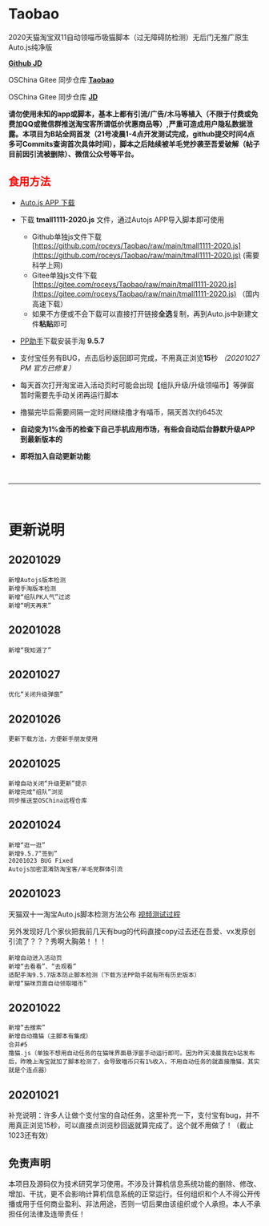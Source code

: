 # Taobao
2020天猫淘宝双11自动领喵币吸猫脚本（过无障碍防检测）无后门无推广原生Auto.js纯净版

[**Github JD**](https://github.com/roceys/JD)

OSChina Gitee 同步仓库 [**Taobao**](https://gitee.com/roceys/Taobao)

OSChina Gitee 同步仓库 [**JD**](https://gitee.com/roceys/JD)

**请勿使用未知的app或脚本，基本上都有引流/广告/木马等植入（不限于付费或免费加QQ或微信群推送淘宝客所谓低价优惠商品等）,严重可造成用户隐私数据泄露。本项目为B站全网首发（21号凌晨1-4点开发测试完成，github提交时间4点多可Commits查询首次具体时间），脚本之后陆续被羊毛党抄袭至吾爱破解（帖子目前因引流被删除）、微信公众号等平台。**

## <font color="red">食用方法</font>
- [Auto.js APP 下载](https://github.com/github-h/Auto.js/releases/tag/V4.1.1.Alpha2)

- 下载 **tmall1111-2020.js** 文件，通过Autojs APP导入脚本即可使用
    - Github单独js文件下载[https://github.com/roceys/Taobao/raw/main/tmall1111-2020.js](https://github.com/roceys/Taobao/raw/main/tmall1111-2020.js) (需要科学上网)
    - Gitee单独js文件下载[https://gitee.com/roceys/Taobao/raw/main/tmall1111-2020.js](https://gitee.com/roceys/Taobao/raw/main/tmall1111-2020.js) （国内高速下载） 
    - 如果不方便或不会下载可以直接打开链接**全选**复制，再到Auto.js中新建文件**粘贴**即可

- [PP助手](https://m.pp.cn/home.html)下载安装手淘 **9.5.7**

- 支付宝任务有BUG，点击后秒返回即可完成，不用真正浏览**15**秒 _（20201027 PM 官方已修复）_

- 每天首次打开淘宝进入活动页时可能会出现【组队升级/升级领喵币】等弹窗暂时需要先手动关闭再运行脚本

- 撸猫完毕后需要间隔一定时间继续撸才有喵币，隔天首次约645次

- **自动变为1%金币的检查下自己手机应用市场，有些会自动后台静默升级APP到最新版本的**

- **即将加入自动更新功能**

<br>

---

<br>

# 更新说明

## 20201029
    新增Autojs版本检测
    新增手淘版本检测
    新增“组队PK人气”过滤
    新增“明天再来”

## 20201028
    新增“我知道了”

## 20201027
    优化“关闭升级弹窗”

## 20201026
    更新下载方法，方便新手朋友使用

## 20201025
    新增自动关闭“升级更新”提示
    新增完成“组队”浏览
    同步推送至OSChina远程仓库

## 20201024
    新增“逛一逛”
    新增9.5.7“签到”
    20201023 BUG Fixed
    Autojs加密混淆防淘宝客/羊毛党群体引流

## 20201023
天猫双十一淘宝Auto.js脚本检测方法公布 [视频测试过程](https://www.bilibili.com/video/BV1nr4y1w7TP)

另外发现好几个家伙把我前几天有bug的代码直接copy过去还在吾爱、vx发原创引流了？？？秀啊大胸弟！！！

    新增自动进入活动页
    新增“去看看”、“去观看”
    适配手淘9.5.7版本防止脚本检测（下载方法PP助手就有所有历史版本）
    新增“猫咪页面自动领取喵币”

## 20201022
    新增“去搜索”
    新增自动撸猫（主脚本有集成）
    合并#5
	撸猫.js（单独不想用自动任务的在猫咪界面悬浮窗手动运行即可。因为昨天凌晨我在b站发布后，昨晚上淘宝就加了脚本检测了，会导致喵币只有1%收入，不用自动任务的就直接撸猫，其实就是个连点器）

## 20201021

补充说明：许多人让做个支付宝的自动任务，这里补充一下，支付宝有bug，并不用真正浏览15秒，可以直接点浏览秒回返就算完成了。这个就不用做了！（截止1023还有效）

## 免责声明

本项目及源码仅为技术研究学习使用。不涉及计算机信息系统功能的删除、修改、增加、干扰，更不会影响计算机信息系统的正常运行。任何组织和个人不得公开传播或用于任何商业盈利、非法用途，否则一切后果由该组织或个人承担。本人不承担任何法律及连带责任！